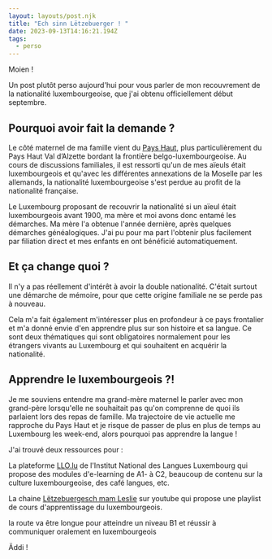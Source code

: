 ```yaml
---
layout: layouts/post.njk
title: "Ech sinn Lëtzebuerger ! "
date: 2023-09-13T14:16:21.194Z
tags:
  - perso
---
```

M﻿oien !

U﻿n post plutôt perso aujourd'hui pour vous parler de mon recouvrement de la nationalité luxembourgeoise, que j'ai obtenu officiellement début septembre.

## P﻿ourquoi avoir fait la demande ?

L﻿e côté maternel de ma famille vient du [Pays Haut](https://fr.wikipedia.org/wiki/Pays_Haut), plus particulièrement du Pays Haut Val d’Alzette bordant la frontière belgo-luxembourgeoise. Au cours de discussions familiales, il est ressorti qu'un de mes aïeuls était luxembourgeois et qu'avec les différentes annexations de la Moselle par les allemands, la nationalité luxembourgeoise s'est perdue au profit de la nationalité française.

L﻿e Luxembourg proposant de recouvrir la nationalité si un aïeul était luxembourgeois avant 1900, ma mère et moi avons donc entamé les démarches. Ma mère l'a obtenue l'année dernière, après quelques démarches généalogiques. J'ai pu pour ma part l'obtenir plus facilement par filiation direct et mes enfants en ont bénéficié automatiquement.

## E﻿t ça change quoi ?

I﻿l n'y a pas réellement d'intérêt à avoir la double nationalité. C'était surtout une démarche de mémoire, pour que cette origine familiale ne se perde pas à nouveau.

C﻿ela m'a fait également m'intéresser plus en profondeur à ce pays frontalier et m'a donné envie d'en apprendre plus sur son histoire et sa langue. Ce sont deux thématiques qui sont obligatoires normalement pour les étrangers vivants au Luxembourg et qui souhaitent en acquérir la nationalité.

## A﻿pprendre le luxembourgeois ?!

Je me souviens entendre ma grand-mère maternel le parler avec mon grand-père lorsqu'elle ne souhaitait pas qu'on comprenne de quoi ils parlaient lors des repas de famille. Ma trajectoire de vie actuelle me rapproche du Pays Haut et je risque de passer de plus en plus de temps au Luxembourg les week-end, alors pourquoi pas apprendre la langue !

J﻿'ai trouvé deux ressources pour :

L﻿a plateforme [LLO.lu](https://llo.lu/fr/) de l'Institut National des Langues Luxembourg qui propose des modules d'e-learning de A1- à C2, beaucoup de contenu sur la culture luxembourgeoise, des café langues, etc.

L﻿a chaine [Lëtzebuergesch mam Leslie](https://www.youtube.com/playlist?list=PLTkPi_KFrmJOWoYIU5m2OWfCgLOYqZ8nq) sur youtube qui propose une playlist de cours d'apprentissage du luxembourgeois.

la route va être longue pour atteindre un niveau B1 et réussir à communiquer oralement en luxembourgeois 

Ä﻿ddi !